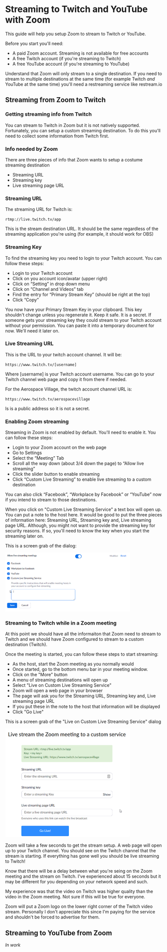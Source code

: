 # Streaming to Twitch and YouTube with Zoom

This guide will help you setup Zoom to stream to Twitch or YouTube. 

Before you start you'll need:

- A paid Zoom account. Streaming is not available for free accounts
- A free Twitch account (if you're streaming to Twitch)
- A free YouTube account (if you're streaming to YouTube)

Understand that Zoom will only stream to a single destination. If you need to stream to multiple destinations at the same time (for example Twitch _and_ YouTube at the same time) you'll need a restreaming service like restream.io

## Streaming from Zoom to Twitch

### Getting streaming info from Twitch

You can stream to Twitch in Zoom but it is not natively supported. Fortunately, you can setup a custom streaming destination. To do this you'll need to collect some information from Twitch first.

### Info needed by Zoom

There are three pieces of info that Zoom wants to setup a costume streaming destination

- Streaming URL
- Streaming key
- Live streaming page URL

### Streaming URL

The streaming URL for Twitch is:

`rtmp://live.twitch.tv/app`

This is the stream destination URL. It should be the same regardless of the streaming application you're using (for example, it should work for OBS)

### Streaming Key

To find the streaming key you need to login to your Twitch account. You can follow these steps:
 
- Login to your Twitch account
- Click on you account icon/avatar (upper right)
- Click on “Setting” in drop down menu
- Click on “Channel and Videos” tab 
- Find the entry for  “Primary Stream Key” (should be right at the top)
- Click “Copy”

You now have your Primary Stream Key in your clipboard. This key shouldn't change unless you regenerate it. Keep it safe. It is a secret. If someone gets your streaming key they could stream to your Twitch account without your permission. You can paste it into a temporary document for now. We'll need it later on.

### Live Streaming URL

This is the URL to your twitch account channel. It will be:

`https://www.twitch.tv/[username]`

Where [username] is your Twitch account username. You can go to your Twitch channel web page and copy it from there if needed.

For the Aerospace Village, the twitch account channel URL is:

`https://www.twitch.tv/aerospacevillage`

Is is a public address so it is not a secret.

### Enabling Zoom streaming

Streaming in Zoom is not enabled by default. You'll need to enable it. You can follow these steps:

- Login to your Zoom account on the web page
- Go to Settings
- Select the “Meeting” Tab
- Scroll all the way down (about 3/4 down the page) to “Allow live streaming”
- Click the slider button to enable streaming
- Click “Custom Live Streaming” to enable live streaming to a custom destination

You can also click “Facebook”, “Workplace by Facebook” or “YouTube” now if you intend to stream to those destinations.

When you click on "Custom Live Streaming Service" a text box will open up. You can put a note to the host here. It would be good to put the three pieces of information here: Streaming URL, Streaming key and, Live streaming page URL. Although, you might not want to provide the streaming key for security reasons. If so, you'll need to know the key when you start the streaming later on. 

This is a screen grab of the dialog:

![allow live streaming in Zoom](images/ZoomAllowLiveStreamingDialog.png)


### Streaming to Twitch while in a Zoom meeting

At this point we should have all the informaiton that Zoom need to stream to Twitch and we should have Zoom configured to stream to a custom destination (Twitch). 

Once the meeting is started, you can follow these steps to start streaming:

- As the host, start the Zoom meeting as you normally would
- Once started, go to the bottom menu bar in your meeting window. 
- Click on the "More" button
- A menu of streaming destinations will open up
- Select "Live on Custom Live Streaming Service"
- Zoom will open a web page in your browser
- The page will ask you for the Streaming URL, Streaming key and, Live streaming page URL
- If you put these in the note to the host that information will be displayed
- Click "Go Live"

This is a screen grab of the "Live on Custom Live Streaming Service" dialog

![Live on Custom Live Streaming Service dialog](images/ZoomCustomDestinationDialog.png)

Zoom will take a few seconds to get the stream setup. A web page will open up to your Twitch channel. You should see on the Twitch channel that the stream is starting. If everything has gone well you should be live streaming to Twitch!

Know that there will be a delay between what you're seing on the Zoom meeting and the stream on Twitch. I've experienced about 15 seconds but it may be different for you depending on your network speed and such.

My experience was that the video on Twitch was higher quality than the video in the Zoom meeting. Not sure if this will be true for everyone.

Zoom will put a Zoom logo on the lower right corner of the Twitch video stream. Personally I don't appreciate this since I'm paying for the service and shouldn't be forced to advertise for them. 


## Streaming to YouTube from Zoom

_In work_ 

